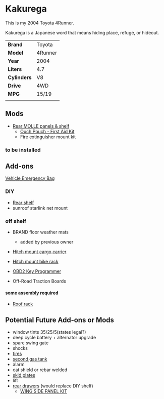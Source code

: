# Kakurega

This is my 2004 Toyota 4Runner.

Kakurega is a Japanese word that means hiding place, refuge, or hideout.

|||
|-|-|
|**Brand**|Toyota|
|**Model**|4Runner|
|**Year**|2004|
|**Liters**|4.7|
|**Cylinders**|V8|
|**Drive**|4WD|
|**MPG**|15/19|
|||

## Mods

- [Rear MOLLE panels & shelf](molle_panels.md)
  - [Ouch Pouch - First Aid Kit](ouch_pouch.md)
  - Fire extinguisher mount kit

### to be installed


## Add-ons

[Vehicle Emergency Bag](vehicle_emergency_bag.md)

### DIY

- [Rear shelf](shelf.md)
- sunroof starlink net mount

### off shelf

- BRAND floor weather mats
  - added by previous owner

- [Hitch mount cargo carrier](hitch_cargo_rack.md)
- [Hitch mount bike rack](hitch_bike_rack.md)
- [OBD2 Key Programmer](obd2_key_copy.md)
- Off-Road Traction Boards

#### some assembly required

- [Roof rack](roof_rack.md)

## Potential Future Add-ons or Mods

- window tints 35/25/5(states legal?)
- deep cycle battery + alternator upgrade
- spare swing gate
- shocks
- [tires](https://www.bfgoodrichtires.com/auto/tires/all-terrain-t-a-ko3)
- [second gas tank](https://exitoffroad.com/product/lexus-gx470-4th-gen-4runner-long-range-auxiliary-fuel-tank-24gal/?_gl=1*z8bdkw*_up*MQ..&gclid=EAIaIQobChMIuJzW17rDiQMVdklHAR01uS5AEAQYBSABEgLz-fD_BwE&gbraid=0AAAAABILP0fGKN0VDYUNqOBil6LWmF4uj)
- alarm
- cat shield or rebar welded
- [skid plates](https://exitoffroad.com/product-category/toyota/4runner/4runner-4th-gen/skid-plates-sliders-4th-gen-4runner/?_gl=1*ip34ay*_up*MQ..&gclid=EAIaIQobChMIuJzW17rDiQMVdklHAR01uS5AEAQYBSABEgLz-fD_BwE&gbraid=0AAAAABILP0fGKN0VDYUNqOBil6LWmF4uj)
- lift
- [rear drawers](https://exitoffroad.com/product/dobinsons-drawers-for-4th-gen-4runner-2003-2009/?_gl=1*1bwb0dw*_up*MQ..&gclid=EAIaIQobChMIuJzW17rDiQMVdklHAR01uS5AEAQYBSABEgLz-fD_BwE&gbraid=0AAAAABILP0fGKN0VDYUNqOBil6LWmF4uj) (would replace DIY shelf)
  - [WING SIDE PANEL KIT](https://exitoffroad.com/product/dobinsons-dw59-036k-wing-side-panel-kit-for-4th-gen-4runner/?_gl=1*1bwb0dw*_up*MQ..&gclid=EAIaIQobChMIuJzW17rDiQMVdklHAR01uS5AEAQYBSABEgLz-fD_BwE&gbraid=0AAAAABILP0fGKN0VDYUNqOBil6LWmF4uj)
  
